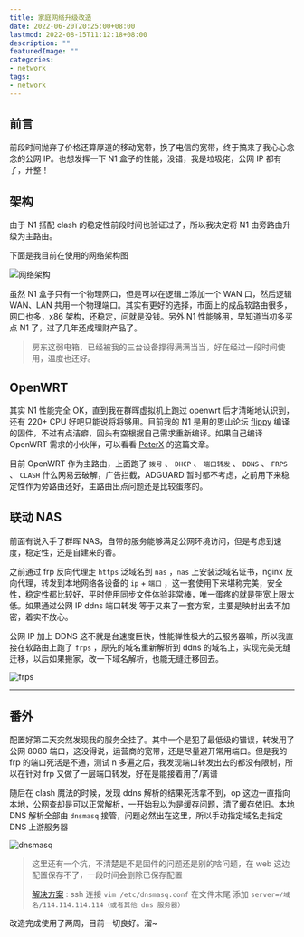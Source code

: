 ```yaml
---
title: 家庭网络升级改造
date: 2022-06-20T20:25:00+08:00
lastmod: 2022-08-15T11:12:18+08:00
description: ""
featuredImage: ""
categories:
- network
tags:
- network
---
```


## 前言

前段时间抛弃了价格还算厚道的移动宽带，换了电信的宽带，终于搞来了我心心念念的公网 IP。也想发挥一下 N1 盒子的性能，没错，我是垃圾佬，公网 IP 都有了，开整！  

## 架构

由于 N1 搭配 clash 的稳定性前段时间也验证过了，所以我决定将 N1 由旁路由升级为主路由。  

下面是我目前在使用的网络架构图

![网络架构](https://cdn.zggsong.cn/2022/06/20/9f338587f440b.png)

虽然 N1 盒子只有一个物理网口，但是可以在逻辑上添加一个 WAN 口，然后逻辑 WAN、LAN 共用一个物理端口。其实有更好的选择，市面上的成品软路由很多，网口也多，x86 架构，还稳定，问就是没钱。另外 N1 性能够用，早知道当初多买点 N1 了，过了几年还成理财产品了。

> 房东这弱电箱，已经被我的三台设备撑得满满当当，好在经过一段时间使用，温度也还好。

## OpenWRT

其实 N1 性能完全 OK，直到我在群晖虚拟机上跑过 openwrt 后才清晰地认识到，还有 220+ CPU 好吧只能说将将够用。目前我的 N1 是用的恩山论坛 [flippy](https://www.right.com.cn/forum/space-uid-285101.html) 编译的固件，不过有点洁癖，回头有空根据自己需求重新编译。如果自己编译 OpenWRT 需求的小伙伴，可以看看 [PeterX](https://p3terx.com/archives/build-openwrt-with-github-actions.html) 的这篇文章。

目前 OpenWRT 作为主路由，上面跑了 `拨号` 、 `DHCP` 、 `端口转发` 、 `DDNS` 、 `FRPS` 、 `CLASH` 什么网易云破解，广告拦截，ADGUARD 暂时都不考虑，之前用下来稳定性作为旁路由还好，主路由出点问题还是比较蛋疼的。

## 联动 NAS

前面有说入手了群晖 NAS，自带的服务能够满足公网环境访问，但是考虑到速度，稳定性，还是自建来的香。  

之前通过 frp 反向代理走 `https` 泛域名到 `nas` ，`nas` 上安装泛域名证书，nginx 反向代理，转发到本地网络各设备的 `ip`  + `端口` ，这一套使用下来堪称完美，安全性，稳定性都比较好，平时使用同步文件体验非常棒，唯一蛋疼的就是带宽上限太低。如果通过公网 IP ddns 端口转发 等于又来了一套方案，主要是映射出去不加密，着实不放心。

公网 IP 加上 DDNS 这不就是台速度巨快，性能弹性极大的云服务器嘛，所以我直接在软路由上跑了 `frps` ，原先的域名重新解析到 ddns 的域名上，实现完美无缝迁移，以后如果搬家，改一下域名解析，也能无缝迁移回去。  

![frps](https://cdn.zggsong.cn/2022/06/20/36da8fbd12f30.png)

---

## 番外

配置好第二天突然发现我的服务全挂了。其中一个是犯了最低级的错误，转发用了公网 8080 端口，这没得说，运营商的宽带，还是尽量避开常用端口。但是我的 frp 的端口死活是不通，测试 n 多遍之后，我发现端口转发出去的都没有限制，所以在针对 frp 又做了一层端口转发，好在是能接着用了/离谱

随后在 clash 魔法的时候，发现 ddns 解析的结果死活拿不到，op 这边一直指向本地，公网查却是可以正常解析，一开始我以为是缓存问题，清了缓存依旧。本地 DNS 解析全部由 `dnsmasq` 接管，问题必然出在这里，所以手动指定域名走指定 DNS 上游服务器  

![dnsmasq](https://cdn.zggsong.cn/2022/06/20/574753c8dba55.png)

> 这里还有一个坑，不清楚是不是固件的问题还是别的啥问题，在 web 这边配置保存不了，一段时间会删除已保存配置
>
> [解决方案](https://github.com/coolsnowwolf/lede/issues/6516) : ssh 连接 `vim /etc/dnsmasq.conf` 在文件末尾 添加 `server=/域名/114.114.114.114（或者其他 dns 服务器）`

改造完成使用了两周，目前一切良好。溜~
